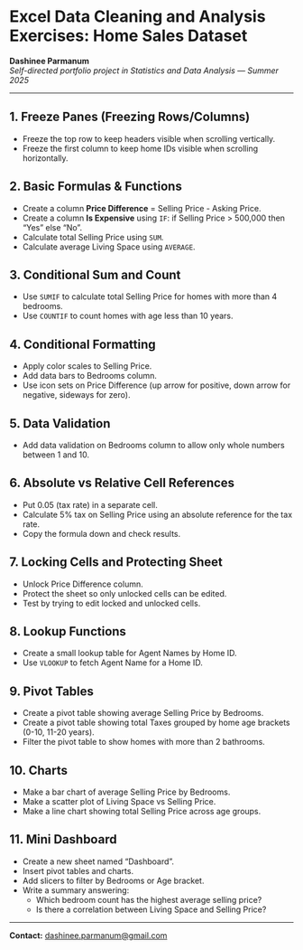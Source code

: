 # Excel Data Cleaning and Analysis Exercises: Home Sales Dataset

**Dashinee Parmanum**  
*Self-directed portfolio project in Statistics and Data Analysis — Summer 2025*

---

## 1. Freeze Panes (Freezing Rows/Columns)
- Freeze the top row to keep headers visible when scrolling vertically.  
- Freeze the first column to keep home IDs visible when scrolling horizontally.

## 2. Basic Formulas & Functions
- Create a column **Price Difference** = Selling Price - Asking Price.  
- Create a column **Is Expensive** using `IF`: if Selling Price > 500,000 then “Yes” else “No”.  
- Calculate total Selling Price using `SUM`.  
- Calculate average Living Space using `AVERAGE`.

## 3. Conditional Sum and Count
- Use `SUMIF` to calculate total Selling Price for homes with more than 4 bedrooms.  
- Use `COUNTIF` to count homes with age less than 10 years.

## 4. Conditional Formatting
- Apply color scales to Selling Price.  
- Add data bars to Bedrooms column.  
- Use icon sets on Price Difference (up arrow for positive, down arrow for negative, sideways for zero).

## 5. Data Validation
- Add data validation on Bedrooms column to allow only whole numbers between 1 and 10.

## 6. Absolute vs Relative Cell References
- Put 0.05 (tax rate) in a separate cell.  
- Calculate 5% tax on Selling Price using an absolute reference for the tax rate.  
- Copy the formula down and check results.

## 7. Locking Cells and Protecting Sheet
- Unlock Price Difference column.  
- Protect the sheet so only unlocked cells can be edited.  
- Test by trying to edit locked and unlocked cells.

## 8. Lookup Functions
- Create a small lookup table for Agent Names by Home ID.  
- Use `VLOOKUP` to fetch Agent Name for a Home ID.

## 9. Pivot Tables
- Create a pivot table showing average Selling Price by Bedrooms.  
- Create a pivot table showing total Taxes grouped by home age brackets (0-10, 11-20 years).  
- Filter the pivot table to show homes with more than 2 bathrooms.

## 10. Charts
- Make a bar chart of average Selling Price by Bedrooms.  
- Make a scatter plot of Living Space vs Selling Price.  
- Make a line chart showing total Selling Price across age groups.

## 11. Mini Dashboard
- Create a new sheet named “Dashboard”.  
- Insert pivot tables and charts.  
- Add slicers to filter by Bedrooms or Age bracket.  
- Write a summary answering:  
  - Which bedroom count has the highest average selling price?  
  - Is there a correlation between Living Space and Selling Price?
 
 ---
**Contact:** dashinee.parmanum@gmail.com

